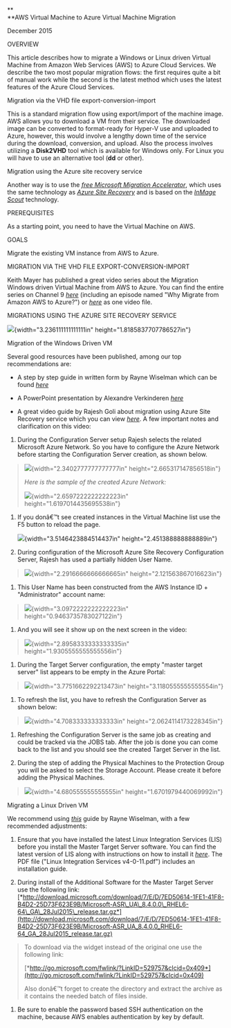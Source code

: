 **\
**AWS Virtual Machine to Azure Virtual Machine Migration

December 2015

OVERVIEW

This article describes how to migrate a Windows or Linux driven Virtual
Machine from Amazon Web Services (AWS) to Azure Cloud Services. We
describe the two most popular migration flows: the first requires quite
a bit of manual work while the second is the latest method which uses
the latest features of the Azure Cloud Services.

<span id="h.e2w4a2lg01ys" class="anchor"></span>Migration via the VHD
file export-conversion-import

This is a standard migration flow using export/import of the machine
image. AWS allows you to download a VM from their service. The
downloaded image can be converted to format-ready for Hyper-V use and
uploaded to Azure, however, this would involve a lengthy down time of
the service during the download, conversion, and upload. Also the
process involves utilizing a **Disk2VHD** tool which is available for
Windows only. For Linux you will have to use an alternative tool (**dd**
or other).

<span id="h.9sexun7bmltl" class="anchor"></span>Migration using the
Azure site recovery service

Another way is to use the [*free Microsoft Migration
Accelerator*](https://azure.microsoft.com/en-us/blog/introducing-microsoft-migration-accelerator/),
which uses the same technology as [*Azure Site
Recovery*](https://azure.microsoft.com/en-us/services/site-recovery/)
and is based on the [*InMage
Scout*](http://windowsitpro.com/azure/inmage-scout) technology.

<span id="h.818wt9bahtb8" class="anchor"></span>

PREREQUISITES

As a starting point, you need to have the Virtual Machine on AWS.

<span id="h.u2kzsqyau5hx" class="anchor"></span>GOALS

Migrate the existing VM instance from AWS to Azure.

<span id="h.dlff5qr67o7i" class="anchor"></span>MIGRATION VIA THE VHD
FILE EXPORT-CONVERSION-IMPORT

Keith Mayer has published a great video series about the Migration
Windows driven Virtual Machine from AWS to Azure. You can find the
entire series on Channel 9
[*here*](https://channel9.msdn.com/Series/Migrating-Virtual-Machines-from-Amazon-AWS-to-Microsoft-Azure)
(including an episode named "Why Migrate from Amazon AWS to Azure?") or
[*here*](https://channel9.msdn.com/Shows/TechNet+Radio/TechNet-Radio-How-to-Migrate-Your-Virtual-Machines-from-Amazon-Web-Services-to-Windows-Azure)
as one video file.

<span id="h.c5rpsdy8g2ak" class="anchor"></span>

MIGRATIONS USING THE AZURE SITE RECOVERY SERVICE

![](media/04/image1.png){width="3.236111111111111in"
height="1.8185837707786527in"}

<span id="h.qat45t5bjxwh" class="anchor"></span>Migration of the Windows
Driven VM

Several good resources have been published, among our top
recommendations are:

-   A step by step guide in written form by Rayne Wiselman which can be
    found
    [*here*](https://azure.microsoft.com/en-us/documentation/articles/site-recovery-migrate-aws-to-azure/)

-   A PowerPoint presentation by Alexandre Verkinderen
    [*here*](http://www.slideshare.net/alexandreverkinderen/expertslive-azure-site-recovery)

-   A great video guide by Rajesh Goli about migration using Azure Site
    Recovery service which you can view
    [*here*](https://azure.microsoft.com/en-us/blog/seamlessly-migrate-your-application-from-aws-to-azure-in-4-simple-steps/).
    A few important notes and clarification on this video:

1.  During the Configuration Server setup Rajesh selects the related
    Microsoft Azure Network. So you have to configure the Azure Network
    before starting the Configuration Server creation, as shown below.

> ![](media/04/image2.png){width="2.3402777777777777in"
> height="2.665317147856518in"}
>
> *Here is the sample of the created Azure Network:*
>
> ![](media/04/image3.png){width="2.6597222222222223in"
> height="1.6197014435695538in"}

1.  If you donâ€™t see created instances in the Virtual Machine list use
    the F5 button to reload the page.

    ![](media/04/image4.png){width="3.5146423884514437in"
    height="2.451388888888889in"}

2.  During configuration of the Microsoft Azure Site Recovery
    Configuration Server, Rajesh has used a partially hidden User Name.

> ![](media/04/image5.png){width="2.2916666666666665in"
> height="2.121563867016623in"}

1.  This User Name has been constructed from the AWS Instance ID +
    "Administrator" account name:

> ![](media/04/image6.png){width="3.0972222222222223in"
> height="0.9463735783027122in"}

1.  And you will see it show up on the next screen in the video:

> ![](media/04/image7.png){width="2.8958333333333335in"
> height="1.9305555555555556in"}

1.  During the Target Server configuration, the empty "master target
    server" list appears to be empty in the Azure Portal:

> ![](media/04/image8.png){width="3.7751662292213473in"
> height="3.1180555555555554in"}

1.  To refresh the list, you have to refresh the Configuration Server as
    shown below:

> ![](media/04/image9.png){width="4.708333333333333in"
> height="2.0624114173228345in"}

1.  Refreshing the Configuration Server is the same job as creating and
    could be tracked via the JOBS tab. After the job is done you can
    come back to the list and you should see the created Target Server
    in the list.

2.  During the step of adding the Physical Machines to the Protection
    Group you will be asked to select the Storage Account. Please create
    it before adding the Physical Machines.

> ![](media/04/image10.png){width="4.680555555555555in"
> height="1.6701979440069992in"}

<span id="h.1pw2o97vjuy6" class="anchor"></span>Migrating a Linux Driven
VM

We recommend using
[*this*](https://azure.microsoft.com/en-us/documentation/articles/site-recovery-migrate-aws-to-azure/)
guide by Rayne Wiselman, with a few recommended adjustments:

1.  Ensure that you have installed the latest Linux Integration
    Services (LIS) before you install the Master Target Server software.
    You can find the latest version of LIS along with instructions on
    how to install it
    [*here*](https://www.microsoft.com/en-us/download/details.aspx?id=46842).
    The PDF file ("Linux Integration Services v4-0-11.pdf") includes an
    installation guide.

2.  During install of the Additional Software for the Master Target
    Server use the following link:
    [*http://download.microsoft.com/download/7/E/D/7ED50614-1FE1-41F8-B4D2-25D73F623E9B/Microsoft-ASR\_UA\_8.4.0.0\_RHEL6-64\_GA\_28Jul2015\_release.tar.gz*](http://download.microsoft.com/download/7/E/D/7ED50614-1FE1-41F8-B4D2-25D73F623E9B/Microsoft-ASR_UA_8.4.0.0_RHEL6-64_GA_28Jul2015_release.tar.gz)

> To download via the widget instead of the original one use the
> following link:
>
> [*http://go.microsoft.com/fwlink/?LinkID=529757&clcid=0x409*](http://go.microsoft.com/fwlink/?LinkID=529757&clcid=0x409)
>
> Also donâ€™t forget to create the directory and extract the archive as
> it contains the needed batch of files inside.

1.  Be sure to enable the password based SSH authentication on the
    machine, because AWS enables authentication by key by default.
